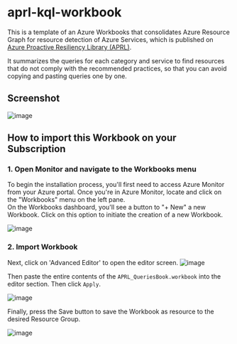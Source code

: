 # aprl-kql-workbook

This is a template of an Azure Workbooks that consolidates Azure Resource Graph for resource detection of Azure Services, which is published on [Azure Proactive Resiliency Library (APRL)](https://azure.github.io/Azure-Proactive-Resiliency-Library/services/). 

It summarizes the queries for each category and service to find resources that do not comply with the recommended practices, so that you can avoid copying and pasting queries one by one.

## Screenshot
![image](https://github.com/kzk839/aprl-kql-workbook/assets/3822284/055cce3e-8327-4e3b-b8c1-b6a83c6b1349)

## How to import this Workbook on your Subscription

### 1. Open Monitor and navigate to the Workbooks menu

To begin the installation process, you'll first need to access Azure Monitor from your Azure portal. Once you're in Azure Monitor, locate and click on the "Workbooks" menu on the left pane.  
On the Workbooks dashboard, you'll see a button to "+ New" a new Workbook. Click on this option to initiate the creation of a new Workbook.

![image](https://github.com/Azure/fta-postmigrationtasks/assets/3822284/d690c397-dc0a-4cec-b3ab-932fa329597d)

### 2. Import Workbook
Next, click on 'Advanced Editor' to open the editor screen. 
![image](https://github.com/Azure/fta-postmigrationtasks/assets/3822284/35ef1afb-5098-486a-8f93-35f7cdc67961)

Then paste the entire contents of the `APRL_QueriesBook.workbook` into the editor section.
Then click `Apply`.

![image](https://github.com/Azure/fta-postmigrationtasks/assets/3822284/296702b3-2c11-4323-9246-6620c6a5b23a)

Finally, press the Save button to save the Workbook as resource to the desired Resource Group.

![image](https://github.com/kzk839/aprl-kql-workbook/assets/3822284/c92644ac-74ab-4714-b2c9-2a163f044bd1)
